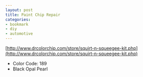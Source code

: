 ```yaml
---
layout: post
title: Paint Chip Repair
categories:
- bookmark
- diy
- automotive
---
```


[http://www.drcolorchip.com/store/squirt-n-squeegee-kit.php](http://www.drcolorchip.com/store/squirt-n-squeegee-kit.php)

* Color Code: 189
* Black Opal Pearl